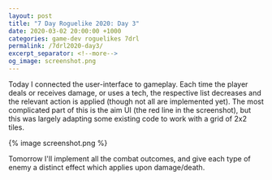 ```yaml
---
layout: post
title: "7 Day Roguelike 2020: Day 3"
date: 2020-03-02 20:00:00 +1000
categories: game-dev roguelikes 7drl
permalink: /7drl2020-day3/
excerpt_separator: <!--more-->
og_image: screenshot.png
---
```


Today I connected the user-interface to gameplay. Each time the player deals
or receives damage, or uses a tech, the respective list decreases and the
relevant action is applied (though not all are implemented yet).
The most complicated part of this is the aim UI (the red line in the screenshot),
but this was largely adapting some existing code to work with a grid of 2x2
tiles.

{% image screenshot.png %}

Tomorrow I'll implement all the combat outcomes, and give each type of enemy
a distinct effect which applies upon damage/death.
